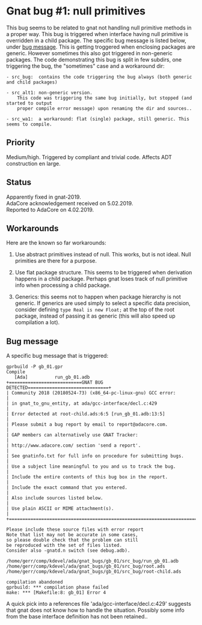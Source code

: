 # Gnat bug #1: null primitives
This bug seems to be related to gnat not handling null primitive methods in a proper way.
This bug is triggered when interface having null primitive is overridden in a child package.
The specific bug message is listed below, under [bug message](#Bug-message).
This is getting troggered when enclosing packages are generic. However sometimes this also
got triggered in non-generic packages. The code demonstrating this bug is split in few subdirs,
one triggering the bug, the "sometimes" case and a workaround dir:

    - src_bug:  contains the code triggering the bug always (both generic and child packages)

    - src_alt1: non-generic version.
        This code was triggering the same bug initially, but stopped (and started to output
        proper compile error message) upon renaming the dir and sources..

    - src_wa1:  a workaround: flat (single) package, still generic. This seems to compile.

## Priority
Medium/high. Triggered by compliant and trivial code. Affects ADT construction en large.

## Status
Apparently fixed in gnat-2019.<br>
AdaCore acknowledgement received on 5.02.2019.<br>
Reported to AdaCore on 4.02.2019.

## Workarounds
Here are the known so far workarounds:
1. Use abstract primitives instead of null. This works, but is not ideal. Null primities are there for a purpose.

2. Use flat package structure. This seems to be triggered when derivation happens in a child package. Perhaps gnat loses track of null primitive info when processing a child package.

3. Generics: this seems not to happen when package hierarchy is not generic. If generics are used simply to select a specific data precision, consider defining `type Real is new Float;` at the top of the root package, instead of passing it as generic (this will also speed up compilation a lot).

## Bug message
A specific bug message that is triggered:
```
gprbuild -P gb_01.gpr
Compile
   [Ada]          run_gb_01.adb
+===========================GNAT BUG DETECTED==============================+
| Community 2018 (20180524-73) (x86_64-pc-linux-gnu) GCC error:            |
| in gnat_to_gnu_entity, at ada/gcc-interface/decl.c:429                   |
| Error detected at root-child.ads:6:5 [run_gb_01.adb:13:5]                |
| Please submit a bug report by email to report@adacore.com.               |
| GAP members can alternatively use GNAT Tracker:                          |
| http://www.adacore.com/ section 'send a report'.                         |
| See gnatinfo.txt for full info on procedure for submitting bugs.         |
| Use a subject line meaningful to you and us to track the bug.            |
| Include the entire contents of this bug box in the report.               |
| Include the exact command that you entered.                              |
| Also include sources listed below.                                       |
| Use plain ASCII or MIME attachment(s).                                   |
+==========================================================================+

Please include these source files with error report
Note that list may not be accurate in some cases,
so please double check that the problem can still
be reproduced with the set of files listed.
Consider also -gnatd.n switch (see debug.adb).

/home/gerr/comp/kdevel/ada/gnat_bugs/gb_01/src_bug/run_gb_01.adb
/home/gerr/comp/kdevel/ada/gnat_bugs/gb_01/src_bug/root.ads
/home/gerr/comp/kdevel/ada/gnat_bugs/gb_01/src_bug/root-child.ads

compilation abandoned
gprbuild: *** compilation phase failed
make: *** [Makefile:8: gb_01] Error 4
```

A quick pick into a references file 'ada/gcc-interface/decl.c:429' suggests that gnat does not know how to handle the situation. Possibly some info from the base interface definition has not been retained..
